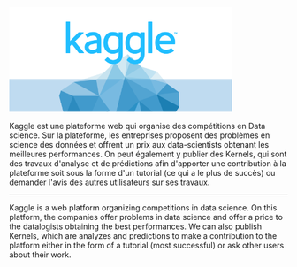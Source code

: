 
<img src="https://raw.githubusercontent.com/JeremieDec/home/master/pics/kagglepic.png" width="80%">


Kaggle est une plateforme web qui organise des compétitions en Data science. Sur la plateforme, les entreprises proposent des problèmes en science des données et offrent un prix aux data-scientists obtenant les meilleures performances.
On peut également y publier des Kernels, qui sont des travaux d'analyse et de prédictions afin d'apporter une contribution à la plateforme soit sous la forme d'un tutorial (ce
qui a le plus de succès) ou demander l'avis des autres utilisateurs sur ses travaux. 

----------------------

Kaggle is a web platform organizing competitions in data science. On this platform, the companies offer problems in data science and offer a price to the datalogists obtaining the best performances.
We can also publish Kernels, which are analyzes and predictions to make a contribution to the platform either in the form of a tutorial
(most successful) or ask other users about their work.

